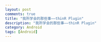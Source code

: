 ```yaml
---
layout: post
comments: true
title: "我所学会的那些事——thinR Plugin"
description: "我所学会的那些事——thinR Plugin"
category: Android
tags: [Android]
---
```


